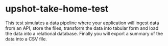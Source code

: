 # upshot-take-home-test
This test simulates a data pipeline where your application will ingest data from an API, store the files, transform the data into tabular form and load the data into a relational database. Finally you will export a summary of the data into a CSV file.

